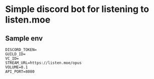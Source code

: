 # Simple discord bot for listening to listen.moe

## Sample env

```env
DISCORD_TOKEN=
GUILD_ID=
VC_ID=
STREAM_URL=https://listen.moe/opus
VOLUME=0.1
API_PORT=8080
```
